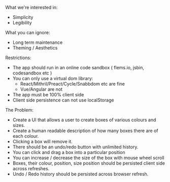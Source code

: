 What we're interested in:

- Simplicity
- Legibility

What you can ignore:

- Long term maintenance
- Theming / Aesthetics

Restrictions:

- The app should run in an online code sandbox ( flems.io, jsbin, codesandbox etc )
- You can only use a virtual dom library: 
	- React/Mithril/Preact/Cycle/Snabbdom etc are fine
	- Vue/Angular are not
- The app must be 100% client side
- Client side persistence can not use localStorage

The Problem:

- Create a UI that allows a user to create boxes of various colours and sizes.
- Create a human readable description of how many boxes there are of each colour.
- Clicking a box will remove it.
- There should be an undo/redo button with unlimited history.
- You can click and drag a box into a particular position
- You can increase / decrease the size of the box with mouse wheel scroll
- Boxes, their colour, position, size position should be persisted client side across refreshes. 
- Undo / Redo history should be persisted across browser refresh.
